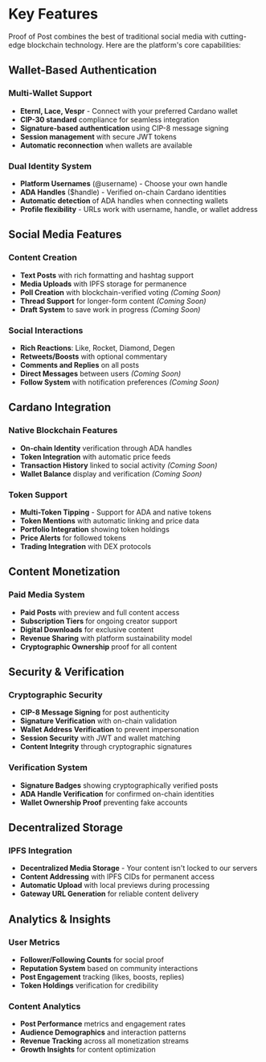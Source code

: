 # Key Features

Proof of Post combines the best of traditional social media with cutting-edge blockchain technology. Here are the platform's core capabilities:

## Wallet-Based Authentication

### Multi-Wallet Support
- **Eternl, Lace, Vespr** - Connect with your preferred Cardano wallet
- **CIP-30 standard** compliance for seamless integration
- **Signature-based authentication** using CIP-8 message signing
- **Session management** with secure JWT tokens
- **Automatic reconnection** when wallets are available

### Dual Identity System
- **Platform Usernames** (@username) - Choose your own handle
- **ADA Handles** ($handle) - Verified on-chain Cardano identities
- **Automatic detection** of ADA handles when connecting wallets
- **Profile flexibility** - URLs work with username, handle, or wallet address

## Social Media Features

### Content Creation
- **Text Posts** with rich formatting and hashtag support
- **Media Uploads** with IPFS storage for permanence
- **Poll Creation** with blockchain-verified voting *(Coming Soon)*
- **Thread Support** for longer-form content *(Coming Soon)*
- **Draft System** to save work in progress *(Coming Soon)*

### Social Interactions
- **Rich Reactions**: Like, Rocket, Diamond, Degen
- **Retweets/Boosts** with optional commentary
- **Comments and Replies** on all posts
- **Direct Messages** between users *(Coming Soon)*
- **Follow System** with notification preferences *(Coming Soon)*

## Cardano Integration

### Native Blockchain Features
- **On-chain Identity** verification through ADA handles
- **Token Integration** with automatic price feeds
- **Transaction History** linked to social activity *(Coming Soon)*
- **Wallet Balance** display and verification *(Coming Soon)*

### Token Support
- **Multi-Token Tipping** - Support for ADA and native tokens
- **Token Mentions** with automatic linking and price data
- **Portfolio Integration** showing token holdings
- **Price Alerts** for followed tokens
- **Trading Integration** with DEX protocols

## Content Monetization

### Paid Media System
- **Paid Posts** with preview and full content access
- **Subscription Tiers** for ongoing creator support
- **Digital Downloads** for exclusive content
- **Revenue Sharing** with platform sustainability model
- **Cryptographic Ownership** proof for all content

## Security & Verification

### Cryptographic Security
- **CIP-8 Message Signing** for post authenticity
- **Signature Verification** with on-chain validation
- **Wallet Address Verification** to prevent impersonation
- **Session Security** with JWT and wallet matching
- **Content Integrity** through cryptographic signatures

### Verification System
- **Signature Badges** showing cryptographically verified posts
- **ADA Handle Verification** for confirmed on-chain identities
- **Wallet Ownership Proof** preventing fake accounts

## Decentralized Storage

### IPFS Integration
- **Decentralized Media Storage** - Your content isn't locked to our servers
- **Content Addressing** with IPFS CIDs for permanent access
- **Automatic Upload** with local previews during processing
- **Gateway URL Generation** for reliable content delivery

## Analytics & Insights

### User Metrics
- **Follower/Following Counts** for social proof
- **Reputation System** based on community interactions
- **Post Engagement** tracking (likes, boosts, replies)
- **Token Holdings** verification for credibility

### Content Analytics
- **Post Performance** metrics and engagement rates
- **Audience Demographics** and interaction patterns
- **Revenue Tracking** across all monetization streams
- **Growth Insights** for content optimization
